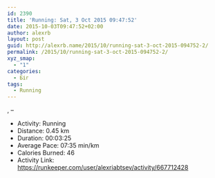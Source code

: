 ```yaml
---
id: 2390
title: 'Running: Sat, 3 Oct 2015 09:47:52'
date: 2015-10-03T09:47:52+02:00
author: alexrb
layout: post
guid: http://alexrb.name/2015/10/running-sat-3-oct-2015-094752-2/
permalink: /2015/10/running-sat-3-oct-2015-094752-2/
xyz_smap:
  - "1"
categories:
  - Біг
tags:
  - Running
---
```

, &#8211;

<ul class="rk-list">
  <li class="rk-activity">
    Activity: Running
  </li>
  <li class="rk-distance">
    Distance: 0.45 km
  </li>
  <li class="rk-duration">
    Duration: 00:03:25
  </li>
  <li class="rk-avg-pace">
    Average Pace: 07:35 min/km
  </li>
  <li class="rk-calories">
    Calories Burned: 46
  </li>
  <li class="rk-activity-link">
    Activity Link: <a href="https://runkeeper.com/user/alexriabtsev/activity/667712428">https://runkeeper.com/user/alexriabtsev/activity/667712428</a>
  </li>
</ul>